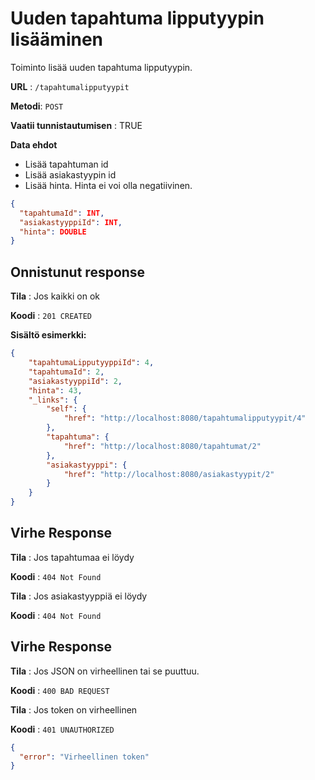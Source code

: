 # Uuden tapahtuma lipputyypin lisääminen

Toiminto lisää uuden tapahtuma lipputyypin.

**URL** : `/tapahtumalipputyypit`

**Metodi**: `POST`

**Vaatii tunnistautumisen** : TRUE

**Data ehdot**

- Lisää tapahtuman id
- Lisää asiakastyypin id
- Lisää hinta. Hinta ei voi olla negatiivinen.
```json
{
  "tapahtumaId": INT,
  "asiakastyyppiId": INT,
  "hinta": DOUBLE
}
```

## Onnistunut response

**Tila** : Jos kaikki on ok

**Koodi** : `201 CREATED`

**Sisältö esimerkki:**
```json
{
    "tapahtumaLipputyyppiId": 4,
    "tapahtumaId": 2,
    "asiakastyyppiId": 2,
    "hinta": 43,
    "_links": {
        "self": {
            "href": "http://localhost:8080/tapahtumalipputyypit/4"
        },
        "tapahtuma": {
            "href": "http://localhost:8080/tapahtumat/2"
        },
        "asiakastyyppi": {
            "href": "http://localhost:8080/asiakastyypit/2"
        }
    }
}
```

## Virhe Response

**Tila** : Jos tapahtumaa ei löydy

**Koodi** : `404 Not Found`

**Tila** : Jos asiakastyyppiä ei löydy

**Koodi** : `404 Not Found`


## Virhe Response

**Tila** : Jos JSON on virheellinen tai se puuttuu.

**Koodi** : `400 BAD REQUEST`

**Tila** : Jos token on virheellinen

**Koodi** : `401 UNAUTHORIZED`

```json
{
  "error": "Virheellinen token"
}
```